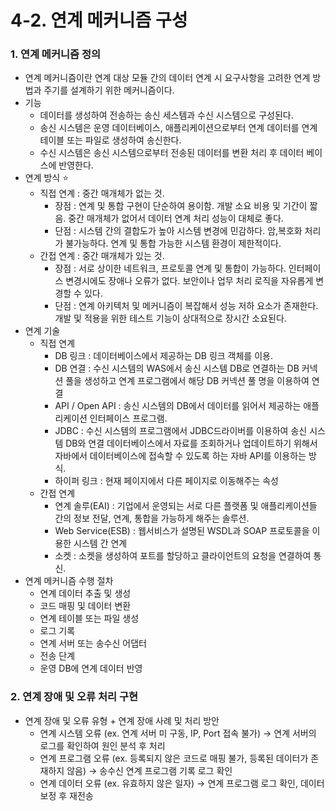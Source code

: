 # 4-2. 연계 메커니즘 구성

### 1. 연계 메커니즘 정의

- 연계 메커니즘이란 연계 대상 모듈 간의 데이터 연계 시 요구사항을 고려한 연계 방법과 주기를 설계하기 위한 메커니즘이다.
- 기능
    - 데이터를 생성하여 전송하는 송신 세스템과 수신 시스템으로 구성된다.
    - 송신 시스템은 운영 데이터베이스, 애플리케이션으로부터 연계 데이터를 연계 테이블 또는 파일로 생성하여 송신한다.
    - 수신 시스템은 송신 시스템으로부터 전송된 데이터를 변환 처리 후 데이터 베이스에 반영한다.
- 연계 방식 ⭐
    - 직접 연계 : 중간 매개체가 없는 것.
        - 장점 : 연계 및 통합 구현이 단순하여 용이함. 개발 소요 비용 및 기간이 짧음. 중간 매개체가 없어서 데이터 연계 처리 성능이 대체로 좋다.
        - 단점 : 시스템 간의 결합도가 높아 시스템 변경에 민감하다. 암,복호화 처리가 불가능하다. 연계 및 통합 가능한 시스템 환경이 제한적이다.
    - 간접 연계 : 중간 매개체가 있는 것.
        - 장점 : 서로 상이한 네트워크, 프로토콜 연계 및 통합이 가능하다. 인터페이스 변경시에도 장애나 오류가 없다. 보안이나 업무 처리 로직을 자유롭게 변경할 수 있다.
        - 단점 : 연계 아키텍처 및 메커니즘이 복잡해서 성능 저하 요소가 존재한다. 개발 및 적용을 위한 테스트 기능이 상대적으로 장시간 소요된다.
- 연계 기술
    - 직접 연계
        - DB 링크 : 데이터베이스에서 제공하는 DB 링크 객체를 이용.
        - DB 연결 : 수신 시스템의 WAS에서 송신 시스템 DB로 연결하는 DB 커넥션 풀을 생성하고 연계 프로그램에서 해당 DB 커넥션 풀 명을 이용하여 연결
        - API / Open API : 송신 시스템의 DB에서 데이터를 읽어서 제공하는 애플리케이션 인터페이스 프로그램.
        - JDBC : 수신 시스템의 프로그램에서 JDBC드라이버를 이용하여 송신 시스템 DB와 연결
        데이터베이스에서 자료를 조회하거나 업데이트하기 위해서 자바에서 데이터베이스에 접속할 수 있도록 하는 자바 API를 이용하는 방식.
        - 하이퍼 링크 : 현재 페이지에서 다른 페이지로 이동해주는 속성
    - 간접 연계
        - 연계 솔루(EAI) : 기업에서 운영되는 서로 다른 플랫폼 및 애플리케이션들 간의 정보 전달, 연계, 통합을 가능하게 해주는 솔루션.
        - Web Service(ESB) : 웹서비스가 설명된 WSDL과 SOAP 프로토콜을 이용한 시스템 간 연계
        - 소켓 : 소켓을 생성하여 포트를 할당하고 클라이언트의 요청을 연결하여 통신.
- 연계 메커니즘 수행 절차
    - 연계 데이터 추출 및 생성
    - 코드 매핑 및 데이터 변환
    - 연계 테이블 또는 파일 생성
    - 로그 기록
    - 연계 서버 또는 송수신 어댑터
    - 전송 단계
    - 운영 DB에 연계 데이터 반영

### 2. 연계 장애 및 오류 처리 구현

- 연계 장애 및 오류 유형 + 연계 장애 사례 및 처리 방안
    - 연계 시스템 오류 (ex. 연계 서버 미 구동, IP, Port 접속 불가) → 연계 서버의 로그를 확인하여 원인 분석 후 처리
    - 연계 프로그램 오류 (ex. 등록되지 않은 코드로 매핑 불가, 등록된 데이터가 존재하지 않음) → 송수신 연계 프로그램 기록 로그 확인
    - 연계 데이터 오류 (ex. 유효하지 않은 일자) → 연계 프로그램 로그 확인, 데이터 보정 후 재전송
